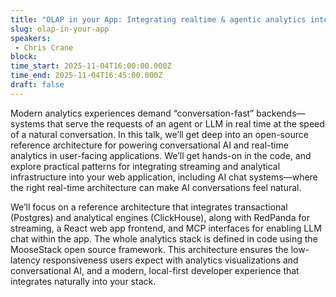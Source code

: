 ```yaml
---
title: "OLAP in your App: Integrating realtime & agentic analytics into your app"
slug: olap-in-your-app
speakers:
 - Chris Crane
block: 
time_start: 2025-11-04T16:00:00.000Z
time_end: 2025-11-04T16:45:00.000Z
draft: false
---
```


Modern analytics experiences demand “conversation-fast” backends—systems that serve the requests of an agent or LLM in real time at the speed of a natural conversation. In this talk, we’ll get deep into an open-source reference architecture for powering conversational AI and real-time analytics in user-facing applications. We’ll get hands-on in the code, and explore practical patterns for integrating streaming and analytical infrastructure into your web application, including AI chat systems—where the right real-time architecture can make AI conversations feel natural.

We’ll focus on a reference architecture that integrates transactional (Postgres) and analytical engines (ClickHouse), along with RedPanda for streaming, a React web app frontend, and MCP interfaces for enabling LLM chat within the app. The whole analytics stack is defined in code using the MooseStack open source framework. This architecture ensures the low-latency responsiveness users expect with analytics visualizations and conversational AI, and a modern, local-first developer experience that integrates naturally into your stack.
